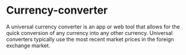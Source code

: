 # Currency-converter
A universal currency converter is an app or web tool that allows for the quick conversion of any currency into any other currency. Universal converters typically use the most recent market prices in the foreign exchange market.
